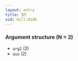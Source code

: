 ```yaml
---
layout: entry
title: ཁུག་
vid: Hill:0106
---
```

### Argument structure (N = 2)
* `arg2` (2)
* `aux` (2)
